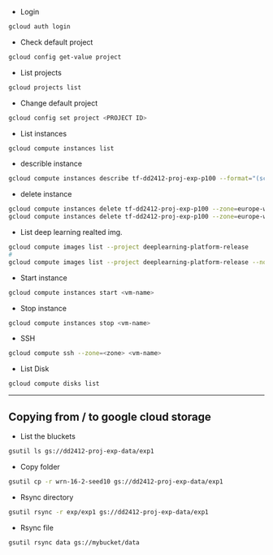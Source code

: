 - Login
```bash
gcloud auth login
```
- Check default project
```bash
gcloud config get-value project
```

- List projects
```bash
gcloud projects list
```

- Change default project
```bash
gcloud config set project <PROJECT ID>
```

- List instances
```bash
gcloud compute instances list
```

- describle instance
```bash
gcloud compute instances describe tf-dd2412-proj-exp-p100 --format="(scheduling.preemptible)" --zone=europe-west1-b
```

- delete instance
```bash
gcloud compute instances delete tf-dd2412-proj-exp-p100 --zone=europe-west1-b
gcloud compute instances delete tf-dd2412-proj-exp-p100 --zone=europe-west1-b --keep-disks=boot
```

- List deep learning realted img.
```bash
gcloud compute images list --project deeplearning-platform-release
#
gcloud compute images list --project deeplearning-platform-release --no-standard-images
```

- Start instance
```bash
gcloud compute instances start <vm-name>
```

- Stop instance
```bash
gcloud compute instances stop <vm-name>
```

- SSH
```bash
gcloud compute ssh --zone=<zone> <vm-name>
```

- List Disk
```bash
gcloud compute disks list
```
-------------------------------------------------------------------
## Copying from / to google cloud storage

- List the bluckets
```bash
gsutil ls gs://dd2412-proj-exp-data/exp1
```

- Copy folder
```bash
gsutil cp -r wrn-16-2-seed10 gs://dd2412-proj-exp-data/exp1
```

- Rsync directory
```bash
gsutil rsync -r exp/exp1 gs://dd2412-proj-exp-data/exp1
```

- Rsync file
```bash
gsutil rsync data gs://mybucket/data
```
